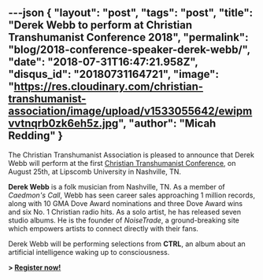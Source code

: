 ---json
{
	"layout": "post",
	"tags": "post",
    "title": "Derek Webb to perform at Christian Transhumanist Conference 2018",
    "permalink": "blog/2018-conference-speaker-derek-webb/",
    "date": "2018-07-31T16:47:21.958Z",
    "disqus_id": "20180731164721",
    "image":  "https://res.cloudinary.com/christian-transhumanist-association/image/upload/v1533055642/ewipmvvtnqrb0zk6eh5z.jpg",
    "author": "Micah Redding"
}
---
The Christian Transhumanist Association is pleased to announce that Derek Webb will perform at the first [Christian Transhumanist Conference](https://www.christiantranshumanism.org/conference-tickets), on August 25th, at Lipscomb University in Nashville, TN.

**Derek Webb** is a folk musician from Nashville, TN. As a member of *Caedmon's Call*, Webb has seen career sales approaching 1 million records, along with 10 GMA Dove Award nominations and three Dove Award wins and six No. 1 Christian radio hits. As a solo artist, he has released seven studio albums. He is the founder of *NoiseTrade*, a ground-breaking site which empowers artists to connect directly with their fans.

Derek Webb will be performing selections from **CTRL**, an album about an artificial intelligence waking up to consciousness.

**> [Register now!](https://www.christiantranshumanism.org/conference-tickets)**
